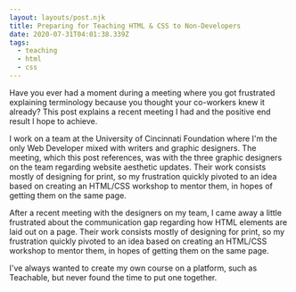 ```yaml
---
layout: layouts/post.njk
title: Preparing for Teaching HTML & CSS to Non-Developers
date: 2020-07-31T04:01:38.339Z
tags:
  - teaching
  - html
  - css
---
```

Have you ever had a moment during a meeting where you got frustrated explaining terminology because you thought your co-workers knew it already? This post explains a recent meeting I had and the positive end result I hope to achieve.

I work on a team at the University of Cincinnati Foundation where I'm the only Web Developer mixed with writers and graphic designers. The meeting, which this post references, was with the three graphic designers on the team regarding website aesthetic updates. Their work consists mostly of designing for print, so my frustration quickly pivoted to an idea based on creating an HTML/CSS workshop to mentor them, in hopes of getting them on the same page. 

After a recent meeting with the designers on my team, I came away a little frustrated about the communication gap regarding how HTML elements are laid out on a page. Their work consists mostly of designing for print, so my frustration quickly pivoted to an idea based on creating an HTML/CSS workshop to mentor them, in hopes of getting them on the same page. 

I've always wanted to create my own course on a platform, such as Teachable, but never found the time to put one together.